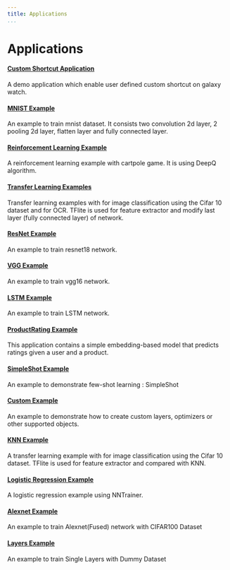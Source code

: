 ```yaml
---
title: Applications
...
```


# Applications

#### [Custom Shortcut Application](https://github.com/nnstreamer/nntrainer/tree/main/Applications/Tizen_native/CustomShortcut)

A demo application which enable user defined custom shortcut on galaxy watch.

#### [MNIST Example](https://github.com/nnstreamer/nntrainer/tree/main/Applications/MNIST)

An example to train mnist dataset. It consists two convolution 2d layer, 2 pooling 2d layer, flatten layer and fully connected layer.

#### [Reinforcement Learning Example](https://github.com/nnstreamer/nntrainer/tree/main/Applications/ReinforcementLearning/DeepQ)

A reinforcement learning example with cartpole game. It is using DeepQ algorithm.

#### [Transfer Learning Examples](https://github.com/nnstreamer/nntrainer/tree/main/Applications/TransferLearning)

Transfer learning examples with for image classification using the Cifar 10 dataset and for OCR. TFlite is used for feature extractor and modify last layer (fully connected layer) of network.

#### [ResNet Example](https://github.com/nnstreamer/nntrainer/tree/main/Applications/Resnet)

An example to train resnet18 network.

#### [VGG Example](https://github.com/nnstreamer/nntrainer/tree/main/Applications/VGG)

An example to train vgg16 network.

#### [LSTM Example](https://github.com/nnstreamer/nntrainer/tree/main/Applications/LSTM)

An example to train LSTM network.

#### [ProductRating Example](https://github.com/nnstreamer/nntrainer/tree/main/Applications/ProductRatings)

This application contains a simple embedding-based model that predicts ratings given a user and a product.

#### [SimpleShot Example](https://github.com/nnstreamer/nntrainer/tree/main/Applications/SimpleShot)

An example to demonstrate few-shot learning : SimpleShot

#### [Custom Example](https://github.com/nnstreamer/nntrainer/tree/main/Applications/Custom)

An example to demonstrate how to create custom layers, optimizers or other supported objects.

<!-- #### Tizen CAPI Example -->

<!-- An example to demonstrate c api for Tizen. It is same transfer learing but written with tizen c api.~ -->
<!-- Deleted instead moved to a [test](https://github.com/nnstreamer/nntrainer/blob/master/test/tizen_capi/unittest_tizen_capi.cpp) -->

#### [KNN Example](https://github.com/nnstreamer/nntrainer/tree/main/Applications/KNN)

A transfer learning example with for image classification using the Cifar 10 dataset. TFlite is used for feature extractor and compared with KNN.

#### [Logistic Regression Example](https://github.com/nnstreamer/nntrainer/tree/main/Applications/LogisticRegression)

A logistic regression example using NNTrainer.

#### [Alexnet Example](https://github.com/nnstreamer/nntrainer/tree/main/Applications/AlexNet)

An example to train Alexnet(Fused) network with CIFAR100 Dataset

#### [Layers Example](https://github.com/nnstreamer/nntrainer/tree/main/Applications/Layers)

An example to train Single Layers with Dummy Dataset
